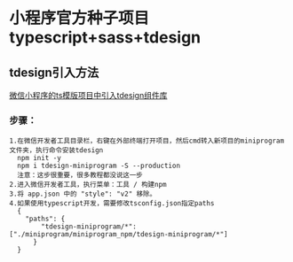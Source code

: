 # 小程序官方种子项目typescript+sass+tdesign

## tdesign引入方法
[微信小程序的ts模版项目中引入tdesign组件库](https://www.bilibili.com/read/cv22841632)
### 步骤：
    1.在微信开发者工具目录栏，右键在外部终端打开项目，然后cmd转入新项目的miniprogram文件夹，执行命令安装tdesign
      npm init -y
      npm i tdesign-miniprogram -S --production
      注意：这步很重要，很多教程都没说这一步
    2.进入微信开发者工具，执行菜单：工具 / 构建npm
    3.将 app.json 中的 "style": "v2" 移除。
    4.如果使用typescript开发，需要修改tsconfig.json指定paths
      {
        "paths": {
            "tdesign-miniprogram/*":["./miniprogram/miniprogram_npm/tdesign-miniprogram/*"]
          }
      }